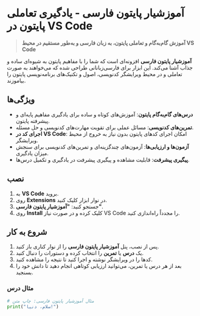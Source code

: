 # آموزشیار پایتون فارسی - یادگیری تعاملی پایتون در VS Code

> **آموزش گام‌به‌گام و تعاملی پایتون، به زبان فارسی و به‌طور مستقیم در محیط VS Code**

**آموزشیار پایتون فارسی** افزونه‌ای است که شما را با مفاهیم پایتون به شیوه‌ای ساده و جذاب آشنا می‌کند. این ابزار برای فارسی‌زبانانی طراحی شده که می‌خواهند به صورت تعاملی و در محیط ویرایشگر کدنویسی، اصول و تکنیک‌های برنامه‌نویسی پایتون را بیاموزند.

## ویژگی‌ها

- **درس‌های گام‌به‌گام پایتون**: آموزش‌های کوتاه و ساده برای یادگیری مفاهیم پایه‌ای و پیشرفته پایتون.
- **تمرین‌های کدنویسی**: مسائل عملی برای تقویت مهارت‌های کدنویسی و حل مسئله.
- **اجرای کد در VS Code**: امکان اجرای کدهای پایتون بدون نیاز به خروج از محیط ویرایشگر.
- **آزمون‌ها و ارزیابی‌ها**: آزمون‌های چندگزینه‌ای و تمرین‌های کدنویسی برای سنجش میزان یادگیری.
- **پیگیری پیشرفت**: قابلیت مشاهده و پیگیری پیشرفت در یادگیری و تکمیل درس‌ها.

## نصب

1. به **VS Code** بروید.
2. روی **Extensions** در نوار ابزار کلیک کنید.
3. جستجو کنید: **"آموزشیار پایتون فارسی"**.
4. روی **Install** کلیک کرده و در صورت نیاز VS Code را مجدداً راه‌اندازی کنید.

## شروع به کار

1. پس از نصب، پنل **آموزشیار پایتون فارسی** را از نوار کناری باز کنید.
2. یک **درس** یا **تمرین** را انتخاب کرده و دستورات را دنبال کنید.
3. کدها را در ویرایشگر نوشته و اجرا کنید تا نتیجه را مشاهده کنید.
4. بعد از هر درس یا تمرین، می‌توانید ارزیابی کوتاهی انجام دهید تا دانش خود را بسنجید.

### مثال درس

```python
# مثال آموزشیار پایتون فارسی: چاپ متن
print("سلام، دنیا!")
